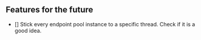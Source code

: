 ## Features for the future
- [] Stick every endpoint pool instance to a specific thread. Check if it is a good idea.